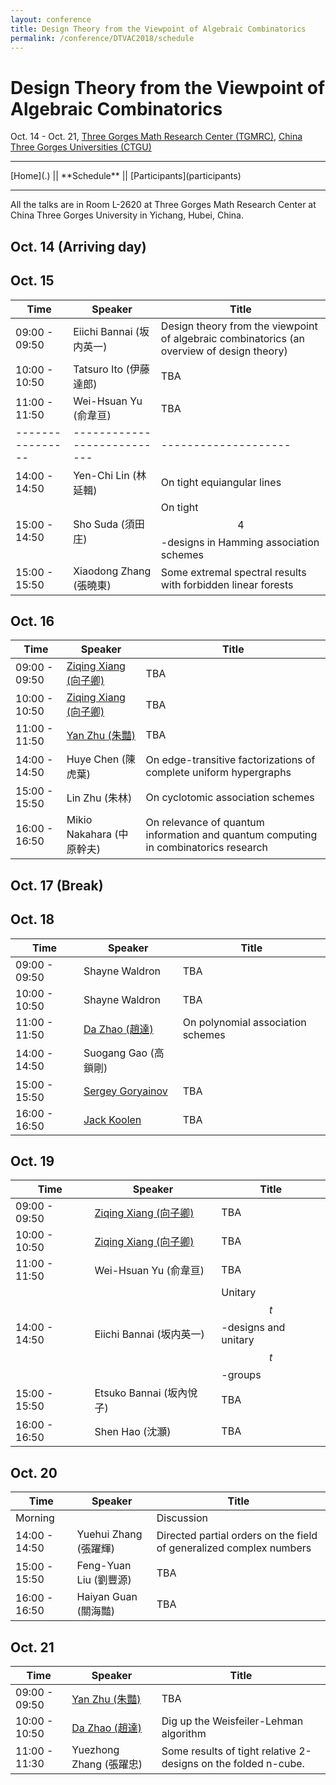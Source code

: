 ```yaml
---
layout: conference
title: Design Theory from the Viewpoint of Algebraic Combinatorics
permalink: /conference/DTVAC2018/schedule
---
```


# Design Theory from the Viewpoint of Algebraic Combinatorics

Oct. 14 - Oct. 21, [Three Gorges Math Research Center (TGMRC)](http://mathcenter.ctgu.edu.cn/), [China Three Gorges Universities (CTGU)](http://www.ctgu.edu.cn/)

<hr />
[Home](.) || **Schedule** || [Participants](participants)
<hr />

All the talks are in Room L-2620 at Three Gorges Math Research Center at China Three Gorges University in Yichang, Hubei, China. 

## Oct. 14 (Arriving day)

## Oct. 15

Time             | Speaker                     | Title
---------------- | --------------------------- | --------------------
09:00 - 09:50    | Eiichi Bannai (坂内英一)    | Design theory from the viewpoint of algebraic combinatorics (an overview of design theory)
10:00 - 10:50    | Tatsuro Ito (伊藤達郎)      | TBA
11:00 - 11:50    | Wei-Hsuan Yu (俞韋亘)       | TBA
---------------- | --------------------------- | --------------------
14:00 - 14:50    | Yen-Chi Lin (林延輯)        | On tight equiangular lines
15:00 - 14:50    | Sho Suda (須田庄)           | On tight $$4$$-designs in Hamming association schemes
15:00 - 15:50    | Xiaodong Zhang (張曉東)     | Some extremal spectral results with forbidden linear forests

## Oct. 16

Time             | Speaker                                     | Title
---------------- | ---------------------------                 | --------------------
09:00 - 09:50    | [Ziqing Xiang (向子卿)](http://ziqing.org/) | TBA
10:00 - 10:50    | [Ziqing Xiang (向子卿)](http://ziqing.org/) | TBA
11:00 - 11:50    | [Yan Zhu (朱豔)](http://yanzhu.org/)        | TBA
14:00 - 14:50    | Huye Chen (陳虎葉)                          | On edge-transitive factorizations of complete uniform hypergraphs
15:00 - 15:50    | Lin Zhu (朱林)                              | On cyclotomic association schemes
16:00 - 16:50    | Mikio Nakahara (中原幹夫)                   | On relevance of quantum information and quantum computing in combinatorics research

## Oct. 17 (Break)

## Oct. 18

Time             | Speaker                                                                               | Title
---------------- | ---------------------------                                                           | --------------------
09:00 - 09:50    | Shayne Waldron                                                                        | TBA
10:00 - 10:50    | Shayne Waldron                                                                        | TBA
11:00 - 11:50    | [Da Zhao (趙達)](http://zhaoda.org/)                                                  | On polynomial association schemes
14:00 - 14:50    | Suogang Gao (高鎖剛)                                                                  |
15:00 - 15:50    | [Sergey Goryainov](http://www.math.sjtu.edu.cn/faculty/postdocs/Goryainov/index.html) | TBA
16:00 - 16:50    | [Jack Koolen](http://staff.ustc.edu.cn/~koolen/)                                      | TBA

## Oct. 19

Time             | Speaker                                     | Title
---------------- | ---------------------------                 | --------------------
09:00 - 09:50    | [Ziqing Xiang (向子卿)](http://ziqing.org/) | TBA
10:00 - 10:50    | [Ziqing Xiang (向子卿)](http://ziqing.org/) | TBA
11:00 - 11:50    | Wei-Hsuan Yu (俞韋亘)                       | TBA
14:00 - 14:50    | Eiichi Bannai (坂内英一)                    | Unitary $$t$$-designs and unitary $$t$$-groups
15:00 - 15:50    | Etsuko Bannai (坂內悅子)                    | TBA
16:00 - 16:50    | Shen Hao (沈灝)                             | TBA

## Oct. 20

Time             | Speaker                     | Title
---------------- | --------------------------- | --------------------
Morning          |                             | Discussion
14:00 - 14:50    | Yuehui Zhang (張躍輝)       | Directed partial orders on the field of generalized complex numbers
15:00 - 15:50    | Feng-Yuan Liu (劉豐源)       | TBA
16:00 - 16:50    | Haiyan Guan (關海豔)        | TBA

## Oct. 21

Time             | Speaker                              | Title
---------------- | ---------------------------          | --------------------
09:00 - 09:50    | [Yan Zhu (朱豔)](http://yanzhu.org/) | TBA
10:00 - 10:50    | [Da Zhao (趙達)](http://zhaoda.org/) | Dig up the Weisfeiler-Lehman algorithm
11:00 - 11:30    | Yuezhong Zhang (張躍忠)              | Some results of tight relative 2-designs on the folded n-cube.
